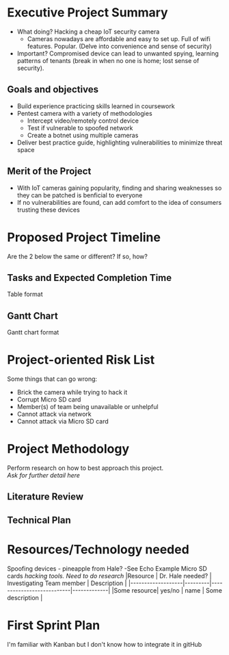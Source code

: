 # Executive Project Summary
* What doing? Hacking a cheap IoT security camera  
    * Cameras nowadays are affordable and easy to set up. Full of wifi features. Popular. (Delve into convenience and sense of security)  
* Important? Compromised device can lead to unwanted spying, learning patterns of tenants (break in when no one is home; lost sense of security).  
## Goals and objectives
* Build experience practicing skills learned in coursework
* Pentest camera with a variety of methodologies
    * Intercept video/remotely control device
    * Test if vulnerable to spoofed network
    * Create a botnet using multiple cameras
* Deliver best practice guide, highlighting vulnerabilities to minimize threat space
## Merit of the Project
* With IoT cameras gaining popularity, finding and sharing weaknesses so they can be patched is benficial to everyone  
* If no vulnerabilities are found, can add comfort to the idea of consumers trusting these devices
# Proposed Project Timeline
Are the 2 below the same or different? If so, how?
## Tasks and Expected Completion Time
Table format
## Gantt Chart
Gantt chart format
# Project-oriented Risk List
Some things that can go wrong:
* Brick the camera while trying to hack it
* Corrupt Micro SD card
* Member(s) of team being unavailable or unhelpful
* Cannot attack via network
* Cannot attack via Micro SD card
# Project Methodology
Perform research on how to best approach this project.  
*Ask for further detail here*
## Literature Review
## Technical Plan
# Resources/Technology needed
Spoofing devices - pineapple from Hale? -See Echo Example
Micro SD cards
*hacking tools. Need to do research*
|Resource  | Dr. Hale needed? | Investigating Team member | Description |
|-------------------|---------|---------------------------|-------------|
|Some resource| yes/no | name | Some description  |
# First Sprint Plan
I'm familiar with Kanban but I don't know how to integrate it in gitHub

